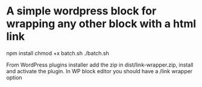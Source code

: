 # A simple wordpress block for wrapping any other block with a html link #

npm install
chmod +x batch.sh
./batch.sh

From WordPress plugins installer add the zip in dist/link-wrapper.zip, install and activate the plugin.
In WP block editor you should have a /link wrapper option